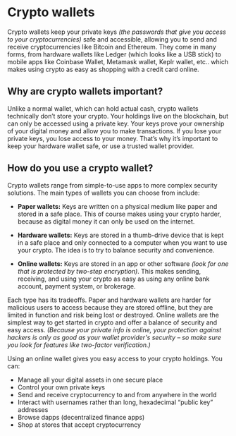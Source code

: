 # Crypto wallets

Crypto wallets keep your private keys _(the passwords that give you access to your cryptocurrencies)_ safe and accessible, allowing you to send and receive cryptocurrencies like Bitcoin and Ethereum. They come in many forms, from hardware wallets like Ledger (which looks like a USB stick) to mobile apps like Coinbase Wallet, Metamask wallet, Keplr wallet, etc.. which makes using crypto as easy as shopping with a credit card online.

## Why are crypto wallets important?
Unlike a normal wallet, which can hold actual cash, crypto wallets technically don’t store your crypto. Your holdings live on the blockchain, but can only be accessed using a private key. Your keys prove your ownership of your digital money and allow you to make transactions. If you lose your private keys, you lose access to your money. That’s why it’s important to keep your hardware wallet safe, or use a trusted wallet provider.

## How do you use a crypto wallet?
Crypto wallets range from simple-to-use apps to more complex security solutions. The main types of wallets you can choose from include:

* **Paper wallets:** Keys are written on a physical medium like paper and stored in a safe place. This of course makes using your crypto harder, because as digital money it can only be used on the internet.   

* **Hardware wallets:** Keys are stored in a thumb-drive device that is kept in a safe place and only connected to a computer when you want to use your crypto. The idea is to try to balance security and convenience.

* **Online wallets:** Keys are stored in an app or other software _(look for one that is protected by two-step encryption)_. This makes sending, receiving, and using your crypto as easy as using any online bank account, payment system, or brokerage.   

Each type has its tradeoffs. Paper and hardware wallets are harder for malicious users to access because they are stored offline, but they are limited in function and risk being lost or destroyed. Online wallets are the simplest way to get started in crypto and offer a balance of security and easy access. _(Because your private info is online, your protection against hackers is only as good as your wallet provider's security – so make sure you look for features like two-factor verification.)_

Using an online wallet gives you easy access to your crypto holdings. You can:

* Manage all your digital assets in one secure place 
* Control your own private keys 
* Send and receive cryptocurrency to and from anywhere in the world 
* Interact with usernames rather than long, hexadecimal “public key” addresses 
* Browse dapps (decentralized finance apps) 
* Shop at stores that accept cryptocurrency
